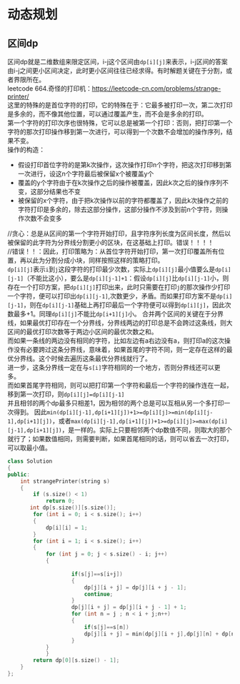 # 动态规划

## 区间dp
区间dp就是二维数组来限定区间，i-j这个区间由`dp[i][j]`来表示，i-j区间的答案由i-j之间更小区间决定，此时更小区间往往已经求得。有时解题关键在于分割，或者界限所在。  
leetcode 664.奇怪的打印机：https://leetcode-cn.com/problems/strange-printer/  
这里的特殊的是首位字符的打印，它的特殊在于：它最多被打印一次，第二次打印是多余的，而不像其他位置，可以通过覆盖产生，而不会是多余的打印。  
第一个字符的打印次序也很特殊，它可以总是被第一个打印：否则，把打印第一个字符的那次打印操作移到第一次进行，可以得到一个次数不会增加的操作序列，结果不变。  
操作的构造：
* 假设打印首位字符的是第k次操作，这次操作打印n个字符，把这次打印移到第一次进行，设这n个字符最后被保留x个被覆盖y个
* 覆盖的y个字符由于在k次操作之后的操作被覆盖，因此k次之后的操作序列不变，这部分结果也不变
* 被保留的x个字符，由于把k次操作以前的字符都覆盖了，因此k次操作之前的字符打印是多余的，除去这部分操作，这部分操作不涉及到前n个字符，则操作次数不会变多  

//贪心：总是从区间的第一个字符开始打印，且字符序列长度为区间长度，然后以被保留的此字符为分界线分割更小的区块，在这基础上打印。错误！！！！  
//错误！！：因此，打印策略为：从首位字符开始打印，第一次打印覆盖所有位置，再以此为分割分成小块，同样按照这样的策略打印。  
`dp[i][j]`表示`i`到`j`这段字符的打印最少次数，实际上`dp[i][j]`最小值要么是`dp[i][j-1]`（不能比这小），要么是`dp[i][j-1]+1`：假设`dp[i][j]`比`dp[i][j-1]`小，则存在一个打印方案，把`dp[i][j]`打印出来，此时只需要在打印`j`的那次操作少打印一个字符，便可以打印出`dp[i][j-1]`,次数更少，矛盾。而如果打印方案不是`dp[i][j-1]`，则在`dp[i][j-1]`基础上再打印最后一个字符便可以得到`dp[i][j]`，因此次数最多+1。同理`dp[i][j]`不能比`dp[i+1][j]`小。
合并两个区间的关键在于分界线，如果最优打印存在一个分界线，分界线两边的打印总是不会跨过这条线，则大区间的最优打印次数等于两边小区间的最优次数之和。  
而如果一条线的两边没有相同的字符，比如左边有a右边没有a，则打印a的这次操作没有必要跨过这条分界线，意味着，如果首尾的字符不同，则一定存在这样的最优分界线。这个时候去遍历这条最优分界线就行了。    
进一步，这条分界线一定在与`s[i]`字符相同的一个地方，否则分界线还可以更多。  
而如果首尾字符相同，则可以把打印第一个字符和最后一个字符的操作连在一起，移到第一次打印，则`dp[i][j]=dp[i][j-1]`  
并且相邻的两个dp最多只相差1，因为相邻的两个总是可以互相从另一个多打印一次得到。 
因此`min(dp[i][j-1],dp[i+1][j])+1>=dp[i][j]>=min(dp[i][j-1],dp[i+1][j])`，或者`max(dp[i][j-1],dp[i+1][j])+1>=dp[i][j]>=max(dp[i][j-1],dp[i+1][j])`，是一样的。实际上只要相邻两个dp数值不同，则取大的那个就行了；如果数值相同，则需要判断，如果首尾相同的话，则可以省去一次打印，可以取最小值。 
```cpp
class Solution
{
public:
    int strangePrinter(string s)
    {
        if (s.size() < 1)
            return 0;
       int dp[s.size()][s.size()];
        for (int i = 0; i < s.size(); i++)
        {
            dp[i][i] = 1;
        }
        for (int i = 1; i < s.size(); i++)
        {
            for (int j = 0; j < s.size() - i; j++)
            {
                
                    if(s[j]==s[i+j])
                    {
                        dp[j][i + j] = dp[j][i + j - 1];
                        continue;
                    }
                    dp[j][i + j] = dp[j][i + j - 1] + 1;
                    for (int n = j ; n < i + j;n++)
                    {
                        if(s[j]==s[n])
                        dp[j][i + j] = min(dp[j][i + j],dp[j][n] + dp[n+1][j+i]);
                    }
            }
            }
        return dp[0][s.size() - 1];
    }
};
``` 
 
